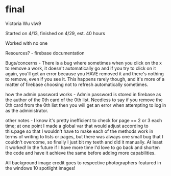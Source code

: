 # final

Victoria Wu vlw9

Started on 4/13, finished on 4/29, est. 40 hours

Worked with no one

Resources? - firebase documentation

Bugs/concerns -
There is a bug where sometimes when you click on the x to remove a work, it doesn't automatically go and if you try to click on it
again, you'll get an error because you HAVE removed it and there's
nothing to remove, even if you see it. This happens rarely though,
and it's more of a matter of firebase choosing not to refresh
automatically sometimes.

how the admin password works - Admin password is stored in firebase
as the author of the 0th card of the 0th list. Needless to say if you
remove the 0th card from the 0th list then you will get an error when
attempting to log in as the administrator.

other notes - I know it's pretty inefficient to check for page == 2
or 3 each time; at one point I made a global var that would adjust
according to this.page so that I wouldn't have to make each of the
methods work in terms of writing to lists or pages, but there was
always one small bug that I couldn't overcome, so finally I just bit
my teeth and did it manually. At least it worked! In the future if I
have more time I'd love to go back and shorten the code and have it
achieve the same before adding more capabilities.

All background image credit goes to respective photographers featured
in the windows 10 spotlight images! 
